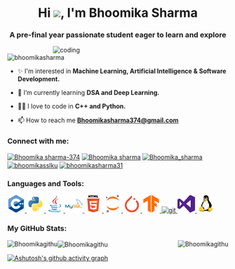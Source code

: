 <!---
Bhoomikagithu/Bhoomikagithu is a ✨ special ✨ repository because its `README.md` (this file) appears on your GitHub profile.
You can click the Preview link to take a look at your changes.
--->

<h1 align="center">Hi <img src="https://media.giphy.com/media/hvRJCLFzcasrR4ia7z/giphy.gif" width="25px">, I'm Bhoomika Sharma</h1>
<h3 align="center">A pre-final year passionate student eager to learn and explore</h3>
<img align="right" alt="coding" width="400" src="https://media.giphy.com/media/v1.Y2lkPTc5MGI3NjExZm1mNDJyOWlhN3U2a3RiM2lsMWdwNm9uNmFlcHoxMG8xNWl2ZmNmdCZlcD12MV9pbnRlcm5hbF9naWZfYnlfaWQmY3Q9Zw/L1R1tvI9svkIWwpVYr/giphy.gif">

<p align="left"> <img src="https://komarev.com/ghpvc/?username=bhoomikasharma&label=Profile%20views&color=0e75b6&style=flat" alt="bhoomikasharma" /> </p>

- ✨ I'm interested in **Machine Learning, Artificial Intelligence & Software Development.**

- 🌱 I’m currently learning **DSA and Deep Learning.**

- 👩‍💻 I love to code in **C++ and Python.**

- 📫 How to reach me **Bhoomikasharma374@gmail.com**

<h3 align="left">Connect with me:</h3>
<p align="left">
  <a href="www.linkedin.com/in/bhoomika-sharma-993505263" target="blank"><img align="center" src="https://raw.githubusercontent.com/rahuldkjain/github-profile-readme-generator/master/src/images/icons/Social/linked-in-alt.svg" alt="Bhoomika sharma-374" height="30" width="40" /></a>
  <a href="https://www.instagram.com/gss_5.7/profilecard/?igsh=NG1mamkxMWI3ZmI=" target="blank"><img align="center" src="https://raw.githubusercontent.com/rahuldkjain/github-profile-readme-generator/master/src/images/icons/Social/instagram.svg" alt="Bhoomika sharma" height="30" width="40" /></a>
  <a href="https://leetcode.com/u/Bhoomika_sharma/" target="blank"><img align="center" src="https://raw.githubusercontent.com/rahuldkjain/github-profile-readme-generator/master/src/images/icons/Social/leet-code.svg" alt="Bhoomika_sharma" height="30" width="40" /></a>
  <a href="https://www.geeksforgeeks.org/user/bhoomikasslku/" target="blank"><img align="center" src="https://raw.githubusercontent.com/rahuldkjain/github-profile-readme-generator/master/src/images/icons/Social/geeks-for-geeks.svg" alt="bhoomikasslku" height="30" width="40" /></a>
  <a href="https://www.hackerrank.com/profile/bhoomikasharma31" target="blank">
  <img align="center" src="https://raw.githubusercontent.com/rahuldkjain/github-profile-readme-generator/master/src/images/icons/Social/hackerrank.svg" alt="bhoomikasharma31" height="30" width="40" /></a>

</p>

<h3 align="left">Languages and Tools:</h3>
<p align="left">
  <a href="https://www.w3schools.com/cpp/" target="_blank" rel="noreferrer"> <img src="https://raw.githubusercontent.com/devicons/devicon/master/icons/cplusplus/cplusplus-original.svg" alt="cplusplus" width="40" height="40"/> </a>
  <a href="https://www.python.org" target="_blank" rel="noreferrer"> <img src="https://raw.githubusercontent.com/devicons/devicon/master/icons/python/python-original.svg" alt="python" width="40" height="40"/> </a>
  <a href="https://www.java.com" target="_blank" rel="noreferrer"> <img src="https://raw.githubusercontent.com/devicons/devicon/master/icons/java/java-original.svg" alt="java" width="40" height="40"/> </a>
  <a href="https://www.mysql.com/" target="_blank" rel="noreferrer"> <img src="https://raw.githubusercontent.com/devicons/devicon/master/icons/mysql/mysql-original-wordmark.svg" alt="mysql" width="40" height="40"/> </a>
  <a href="https://www.w3.org/html/" target="_blank" rel="noreferrer"> <img src="https://raw.githubusercontent.com/devicons/devicon/master/icons/html5/html5-original-wordmark.svg" alt="html5" width="40" height="40"/> </a>
  <a href="https://jupyter.org/" target="_blank" rel="noreferrer"> <img src="https://raw.githubusercontent.com/devicons/devicon/master/icons/jupyter/jupyter-original.svg" alt="jupyter" width="40" height="40"/> </a>
  <a href="https://pytorch.org/" target="_blank" rel="noreferrer"> <img src="https://raw.githubusercontent.com/devicons/devicon/master/icons/pytorch/pytorch-original.svg" alt="pytorch" width="40" height="40"/> </a>
  <a href="https://www.tensorflow.org/" target="_blank" rel="noreferrer"> <img src="https://raw.githubusercontent.com/devicons/devicon/master/icons/tensorflow/tensorflow-original.svg" alt="tensorflow" width="40" height="40"/> </a>
  <a href="https://git-scm.com/" target="_blank" rel="noreferrer"> <img src="https://www.vectorlogo.zone/logos/git-scm/git-scm-icon.svg" alt="git" width="40" height="40"/> </a>
  <a href="https://code.visualstudio.com/" target="_blank" rel="noreferrer"> <img src="https://raw.githubusercontent.com/devicons/devicon/master/icons/visualstudio/visualstudio-plain.svg" alt="vscode" width="40" height="40"/> </a>
  <a href="https://www.linux.org/" target="_blank" rel="noreferrer"> <img src="https://raw.githubusercontent.com/devicons/devicon/master/icons/linux/linux-original.svg" alt="linux" width="40" height="40"/> </a>
</p>

<h3 align="left">My GitHub Stats:</h3>
<p><img align="left" src="https://github-readme-stats.vercel.app/api?username=Bhoomikagithu&show_icons=true&locale=en&theme=dark" alt="Bhoomikagithu" /></p>
<p><img align="right" src="https://github-readme-streak-stats.herokuapp.com/?user=Bhoomikagithu&theme=dark" alt="Bhoomikagithu" /></p>
<p><img align="center" src="https://github-readme-stats.vercel.app/api/top-langs?username=Bhoomikagithu&show_icons=true&theme=dark&locale=en&layout=compact" alt="Bhoomikagithu" /></p>

[![Ashutosh's github activity graph](https://github-readme-activity-graph.vercel.app/graph?username=Bhoomikagithu&bg_color=000000&color=d534cb&line=d534cb&point=289562&area=true&hide_border=true)](https://github.com/ashutosh00710/github-readme-activity-graph)
